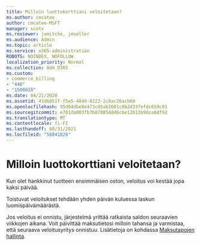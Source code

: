 ```yaml
---
title: Milloin luottokorttiani veloitetaan?
ms.author: cmcatee
author: cmcatee-MSFT
manager: scotv
ms.reviewer: jamitche, jmueller
ms.audience: Admin
ms.topic: article
ms.service: o365-administration
ROBOTS: NOINDEX, NOFOLLOW
localization_priority: Normal
ms.collection: Adm_O365
ms.custom:
- commerce_billing
- "446"
- "1500018"
ms.date: 04/21/2020
ms.assetid: 43db851f-f5e5-4849-8222-2c8ac26acb60
ms.openlocfilehash: 95d04dbe8e473c85ab1601c8b2d33fefdc659c01
ms.sourcegitcommit: e781da003fb7b878854846cbe12b13b9dca8df92
ms.translationtype: MT
ms.contentlocale: fi-FI
ms.lasthandoff: 08/31/2021
ms.locfileid: "58841826"
---
```

# <a name="when-is-my-credit-card-charged"></a>Milloin luottokorttiani veloitetaan?

Kun olet hankkinut tuotteen ensimmäisen oston, veloitus voi kestää jopa kaksi päivää.
  
Toistuvat veloitukset tehdään yhden päivän kuluessa laskun luomispäivämäärästä.
  
Jos veloitus ei onnistu, järjestelmä yrittää ratkaista saldon seuraavien viikkojen aikana. Voit päivittää maksutietosi milloin tahansa ja varmistaa, että seuraava veloitusyritys onnistuu. Lisätietoja on kohdassa [Maksutapojen hallinta](https://docs.microsoft.com/microsoft-365/commerce/billing-and-payments/manage-payment-methods).